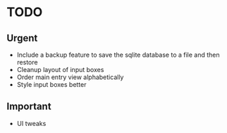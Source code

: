 # TODO

## Urgent

- Include a backup feature to save the sqlite database to a file and then restore
- Cleanup layout of input boxes
- Order main entry view alphabetically
- Style input boxes better

## Important

- UI tweaks
